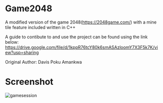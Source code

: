 # Game2048
A modified version of the game 2048(https://2048game.com/) with a mine tile feature included written in C++


A guide to contibute  to and use the project can be found using the link below:
https://drive.google.com/file/d/1kppR76tcY80k6smASAzloomY7X3F5k7K/view?usp=sharing



Original Author: Davis Poku Amankwa


# **Screenshot**
![gamesession](https://user-images.githubusercontent.com/20397207/71517783-ec799400-28af-11ea-9ba9-0738d7e479de.JPG)
